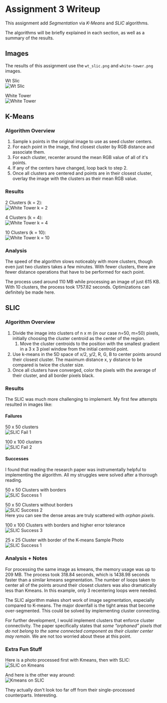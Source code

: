 # Assignment 3 Writeup

This assignment add _Segmentation_ via *K-Means* and *SLIC* algorithms.

The algorithms will be briefly explained in each section, as well
as a summary of the results.


## Images

The results of this assignment use the `wt_slic.png` and `white-tower.png` images.  
  
Wt Slic  
![Wt Slic](./tests/resources/wt_slic.png "Wt Slic")  

White Tower  
![White Tower](./tests/resources/white-tower.png "White Tower")  


## K-Means

### Algorithm Overview

1. Sample `k` points in the original image to use as seed cluster centers.  
2. For each point in the image, find closest cluster by RGB distance and associate them.  
3. For each cluster, recenter around the mean RGB value of all of it's points.  
4. If any of the centers have changed, loop back to step 2.  
5. Once all clusters are centered and points are in their closest cluster, 
overlay the image with the clusters as their mean RGB value.

### Results

2 Clusters (k = 2):  
![White Tower k = 2](./results/kmeans/white-tower-k2.png "White Tower k = 2")  

4 Clusters (k = 4):  
![White Tower k = 4](./results/kmeans/white-tower-k4.png "White Tower k = 4")  

10 Clusters (k = 10):  
![White Tower k = 10](./results/kmeans/white-tower-k10.png "White Tower k = 10")  

### Analysis

The speed of the algorithm slows noticeably with more clusters, though even just two clusters
takes a few minutes. With fewer clusters, there are fewer distance operations that have to be
performed for each point.

The process used around 110 MB while processing an image of just 615 KB. With 10 clusters, the process took 1757.82 seconds.
Optimizations can definitely be made here.

## SLIC

### Algorithm Overview
1. Divide the image into clusters of n x m (in our case n=50, m=50) pixels, initially choosing the cluster centroid as the center of the region. 
	1. Move the cluster centroids to the position with the smallest gradient in a 3 x 3 pixel window from the 
	initial centroid point.
2. Use k-means in the 5D space of x/2, y/2, R, G, B to center points around their closest cluster. The maximum distance
x, y distance to be compared is twice the cluster size. 
3. Once all clusters have converged, color the pixels with the average of their cluster, and all border pixels black.


### Results

The SLIC was much more challenging to implement. My first few attempts resulted in images like:  

#### Failures  
50 x 50 clusters  
![SLIC Fail 1](./results/slic/wt_slic.cw50-ch50.fail.png "Slic Fail with 50 x 50 clusters")  

100 x 100 clusters  
![SLIC Fail 2](./results/slic/wt_slic.cw100-ch100.fail.png "Slic Fail with 100 x 100 clusters")  


#### Successes  
I found that reading the research paper was instrumentally helpful to implementing the algorithm. All my struggles were 
solved after a thorough reading.  

50 x 50 Clusters with borders  
![SLIC Success 1](./results/slic/wt_slic.cw50-ch50.png "Slic with 50 x 50 clusters")  

50 x 50 Clusters without borders  
![SLIC Success 2](./results/slic/wt_slic.cw50-ch50.no-borders.png "Slic with 50 x 50 clusters no borders")  
Here you can see the dense areas are truly scattered with *orphan pixels*.  

100 x 100 Clusters with borders and higher error tolerance  
![SLIC Success 3](./results/slic/SLIC.cw100-ch100-se0.100.wt_slic.png "Slic with 100 x 100 clusters")  

25 x 25 Cluster with border of the K-means Sample Photo  
![SLIC Success 1](results/slic/SLIC.cw25-ch25-se0.5.white-tower.png "Slic with 50 x 50 clusters")  


### Analysis + Notes

For processing the same image as kmeans, the memory usage was up to 209 MB. The process took 318.84 seconds, 
which is 1438.98 seconds faster than a similar kmeans segmentation. The number of loops taken to center all of the 
points around their closest clusters was also dramatically less than Kmeans. In this example, only 3 recentering loops 
were needed.  

The SLIC algorithm makes short work of image segmentation, especially compared to K-means. The major downfall is the tight
areas that become over-segmented. This could be solved by implementing cluster connecting. 

For further development, I would implement clusters that enforce cluster connectivity. The paper specifically states
that *some “orphaned” pixels that do not belong to the same connected component as their cluster center may remain.* We
are not too worried about these at this point. 


### Extra Fun Stuff

Here is a photo processed first with Kmeans, then with SLIC:  
![SLIC on Kmeans](results/misc/SLIC.cw25-ch25-se0.05.kmeans-white-tower-k15.png "SLIC on Kmeans")  

And here is the other way around:  
![Kmeans on SLIC](results/misc/k-means.k-5.wt_slic.cw50-ch50.no-borders.png "Kmeans on SLIC")  

They actually don't look too far off from their single-processed counterparts. Interesting.  
